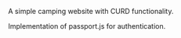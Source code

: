 A simple camping website with CURD functionality.

Implementation of passport.js for authentication.
